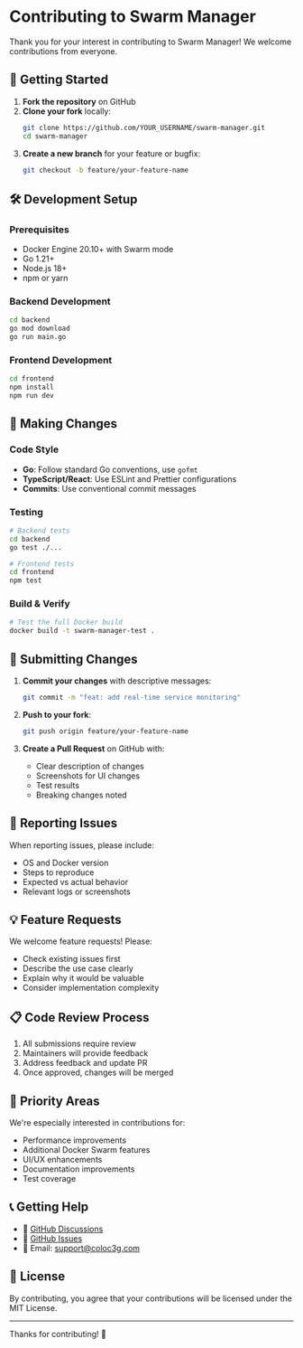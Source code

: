 # Contributing to Swarm Manager

Thank you for your interest in contributing to Swarm Manager! We welcome contributions from everyone.

## 🚀 Getting Started

1. **Fork the repository** on GitHub
2. **Clone your fork** locally:
   ```bash
   git clone https://github.com/YOUR_USERNAME/swarm-manager.git
   cd swarm-manager
   ```
3. **Create a new branch** for your feature or bugfix:
   ```bash
   git checkout -b feature/your-feature-name
   ```

## 🛠️ Development Setup

### Prerequisites

- Docker Engine 20.10+ with Swarm mode
- Go 1.21+
- Node.js 18+
- npm or yarn

### Backend Development

```bash
cd backend
go mod download
go run main.go
```

### Frontend Development

```bash
cd frontend
npm install
npm run dev
```

## 📝 Making Changes

### Code Style

- **Go**: Follow standard Go conventions, use `gofmt`
- **TypeScript/React**: Use ESLint and Prettier configurations
- **Commits**: Use conventional commit messages

### Testing

```bash
# Backend tests
cd backend
go test ./...

# Frontend tests
cd frontend
npm test
```

### Build & Verify

```bash
# Test the full Docker build
docker build -t swarm-manager-test .
```

## 🔄 Submitting Changes

1. **Commit your changes** with descriptive messages:

   ```bash
   git commit -m "feat: add real-time service monitoring"
   ```

2. **Push to your fork**:

   ```bash
   git push origin feature/your-feature-name
   ```

3. **Create a Pull Request** on GitHub with:
   - Clear description of changes
   - Screenshots for UI changes
   - Test results
   - Breaking changes noted

## 🐛 Reporting Issues

When reporting issues, please include:

- OS and Docker version
- Steps to reproduce
- Expected vs actual behavior
- Relevant logs or screenshots

## 💡 Feature Requests

We welcome feature requests! Please:

- Check existing issues first
- Describe the use case clearly
- Explain why it would be valuable
- Consider implementation complexity

## 📋 Code Review Process

1. All submissions require review
2. Maintainers will provide feedback
3. Address feedback and update PR
4. Once approved, changes will be merged

## 🎯 Priority Areas

We're especially interested in contributions for:

- Performance improvements
- Additional Docker Swarm features
- UI/UX enhancements
- Documentation improvements
- Test coverage

## 📞 Getting Help

- 💬 [GitHub Discussions](https://github.com/Coloc3G/swarm-manager/discussions)
- 🐛 [GitHub Issues](https://github.com/Coloc3G/swarm-manager/issues)
- 📧 Email: [support@coloc3g.com](mailto:support@coloc3g.com)

## 📄 License

By contributing, you agree that your contributions will be licensed under the MIT License.

---

Thanks for contributing! 🙏

